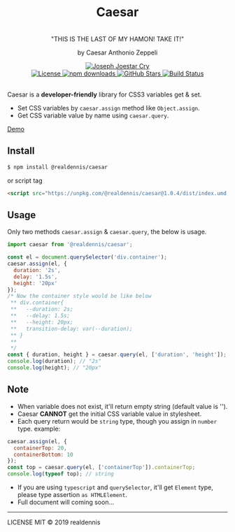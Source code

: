 <div align="center">
<h1>Caesar</h1>
</br>
<quote>"THIS IS THE LAST OF MY HAMON! TAKE IT!"</quote>
<p>by Caesar Anthonio Zeppeli</p>
<a href="https://www.npmjs.com/package/@realdennis/caesar">
<img src="https://media.giphy.com/media/11TN3gkseh4Vos/source.gif" alt="Joseph Joestar Cry"/>
</a>
</br>
<a href="https://github.com/realdennis/caesar/blob/master/LICENSE">
  <img src="https://img.shields.io/github/license/realdennis/caesar.svg" alt="License" />
</a>
<a href="https://www.npmjs.com/package/@realdennis/caesar">
   <img src="https://img.shields.io/npm/dm/@realdennis/caesar.svg" alt="npm downloads" />
</a>
<a href="https://github.com/realdennis/caesar/stargazers">
   <img src="https://img.shields.io/github/stars/realdennis/caesar.svg" alt="GitHub Stars" />
</a>
<a href="https://travis-ci.org/realdennis/caesar">
   <img src="https://travis-ci.org/realdennis/caesar.svg?branch=master" alt="Build Status" />
</a>
</div>
</br>

Caesar is a **developer-friendly** library for CSS3 variables get & set.

- Set CSS variables by `caesar.assign` method like `Object.assign`.
- Get CSS variable value by name using `caesar.query`.

[Demo](https://codepen.io/realdennis/pen/YzzzORR)

## Install

```sh
$ npm install @realdennis/caesar
```

or script tag

```html
<script src="https://unpkg.com/@realdennis/caesar@1.0.4/dist/index.umd.js"></script>
```

## Usage

Only two methods `caesar.assign` & `caesar.query`, the below is usage.

```javascript
import caesar from '@realdennis/caesar';

const el = document.querySelector('div.container');
caesar.assign(el, {
  duration: '2s',
  delay: '1.5s',
  height: '20px'
});
/* Now the container style would be like below
 ** div.container{
 **   --duration: 2s;
 **   --delay: 1.5s;
 **   --height: 20px;
 **   transition-delay: var(--duration);
 ** }
 **
 */
const { duration, height } = caesar.query(el, ['duration', 'height']);
console.log(duration); // "2s"
console.log(height); // "20px"
```

## Note

- When variable does not exist, it'll return empty string (default value is '').
- Caesar **CANNOT** get the initial CSS variable value in stylesheet.
- Each query return would be `string` type, though you assign in `number` type.
  example:

```javascript
caesar.assign(el, {
  containerTop: 20,
  containerBottom: 10
});
const top = caesar.query(el, ['containerTop']).containerTop;
console.log(typeof top); // string
```

- If you are using `typescript` and `querySelector`, it'll get `Element` type, please type assertion `as HTMLElement`.
- Full document will coming soon...

---

LICENSE MIT © 2019 realdennis
